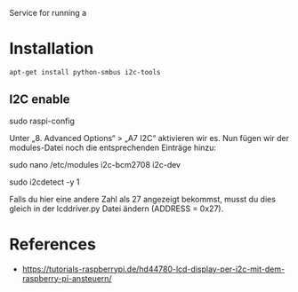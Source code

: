Service for running a 


# Installation
```
apt-get install python-smbus i2c-tools
```

## I2C enable
sudo raspi-config

Unter „8. Advanced Options“ > „A7 I2C“ aktivieren wir es. Nun fügen wir der modules-Datei noch die entsprechenden Einträge hinzu:


sudo nano /etc/modules
i2c-bcm2708
i2c-dev


sudo i2cdetect -y 1


Falls du hier eine andere Zahl als 27 angezeigt bekommst, musst du dies gleich in der lcddriver.py Datei ändern (ADDRESS = 0x27).





# References 
- https://tutorials-raspberrypi.de/hd44780-lcd-display-per-i2c-mit-dem-raspberry-pi-ansteuern/
